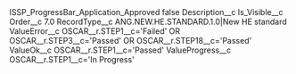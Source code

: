 <?xml version="1.0" encoding="UTF-8"?>
<CustomMetadata xmlns="http://soap.sforce.com/2006/04/metadata" xmlns:xsi="http://www.w3.org/2001/XMLSchema-instance" xmlns:xsd="http://www.w3.org/2001/XMLSchema">
    <label>ISSP_ProgressBar_Application_Approved</label>
    <protected>false</protected>
    <values>
        <field>Description__c</field>
        <value xsi:nil="true"/>
    </values>
    <values>
        <field>Is_Visible__c</field>
        <value xsi:nil="true"/>
    </values>
    <values>
        <field>Order__c</field>
        <value xsi:type="xsd:double">7.0</value>
    </values>
    <values>
        <field>RecordType__c</field>
        <value xsi:type="xsd:string">ANG.NEW.HE.STANDARD.1.0|New HE standard</value>
    </values>
    <values>
        <field>ValueError__c</field>
        <value xsi:type="xsd:string">OSCAR__r.STEP1__c=&apos;Failed&apos; OR OSCAR__r.STEP3__c=&apos;Passed&apos; OR OSCAR__r.STEP18__c=&apos;Passed&apos;</value>
    </values>
    <values>
        <field>ValueOk__c</field>
        <value xsi:type="xsd:string">OSCAR__r.STEP1__c=&apos;Passed&apos;</value>
    </values>
    <values>
        <field>ValueProgress__c</field>
        <value xsi:type="xsd:string">OSCAR__r.STEP1__c=&apos;In Progress&apos;</value>
    </values>
</CustomMetadata>
